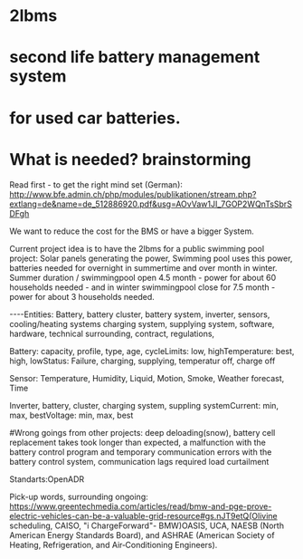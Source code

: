 # 2lbms
# second life battery management system
# for used car batteries.
# 
# What is needed? brainstorming

Read first - to get the right mind set (German): http://www.bfe.admin.ch/php/modules/publikationen/stream.php?extlang=de&name=de_512886920.pdf&usg=AOvVaw1JI_7GOP2WQnTsSbrSDFgh

We want to reduce the cost for the BMS or have a bigger System.

Current project idea is to have the 2lbms for a public swimming pool project:
Solar panels generating the power, Swimming pool uses this power, batteries needed for overnight in summertime and over month in winter. Summer duration / swimmingpool open 4.5 month - power for about 60 households needed - and in winter swimmingpool close for 7.5 month - power for about 3 households needed.

----Entities: Battery, battery cluster, battery system, inverter, sensors, cooling/heating systems charging system, supplying system, software, hardware, technical surrounding, contract, regulations,

Battery: capacity, profile, type, age, cycleLimits: low, highTemperature: best, high, lowStatus: Failure, charging, supplying, temperatur off, charge off

Sensor: Temperature, Humidity, Liquid, Motion, Smoke, Weather forecast, Time

Inverter, battery, cluster, charging system, suppling systemCurrent: min, max, bestVoltage: min, max, best

#Wrong goings from other projects:
deep deloading(snow), battery cell replacement takes took longer than expected, a malfunction with the battery control program and temporary communication errors with the battery control system, communication lags required load curtailment

Standarts:OpenADR

Pick-up words, surrounding ongoing:
https://www.greentechmedia.com/articles/read/bmw-and-pge-prove-electric-vehicles-can-be-a-valuable-grid-resource#gs.nJT9etQ(Olivine scheduling, CAISO, "i ChargeForward"- BMW)OASIS, UCA, NAESB (North American Energy Standards Board), and ASHRAE (American Society of Heating, Refrigeration, and Air‐Conditioning Engineers).
